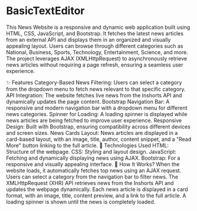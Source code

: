 # BasicTextEditor
This News Website is a responsive and dynamic web application built using HTML, CSS, JavaScript, and Bootstrap. It fetches the latest news articles from an external API and displays them in an organized and visually appealing layout. Users can browse through different categories such as National, Business, Sports, Technology, Entertainment, Science, and more. The project leverages AJAX (XMLHttpRequest) to asynchronously retrieve news articles without requiring a page refresh, ensuring a seamless user experience.

✨ Features
Category-Based News Filtering: Users can select a category from the dropdown menu to fetch news relevant to that specific category.
API Integration: The website fetches live news from the Inshorts API and dynamically updates the page content.
Bootstrap Navigation Bar: A responsive and modern navigation bar with a dropdown menu for different news categories.
Spinner for Loading: A loading spinner is displayed while news articles are being fetched to improve user experience.
Responsive Design: Built with Bootstrap, ensuring compatibility across different devices and screen sizes.
News Cards Layout: News articles are displayed in a card-based layout, with an image, title, author, content snippet, and a "Read More" button linking to the full article.
📌 Technologies Used
HTML: Structure of the webpage.
CSS: Styling and layout design.
JavaScript: Fetching and dynamically displaying news using AJAX.
Bootstrap: For a responsive and visually appealing interface.
📌 How It Works?
When the website loads, it automatically fetches top news using an AJAX request.
Users can select a category from the navigation bar to filter news.
The XMLHttpRequest (XHR) API retrieves news from the Inshorts API and updates the webpage dynamically.
Each news article is displayed in a card format, with an image, title, content preview, and a link to the full article.
A loading spinner is shown until the news is completely loaded.

